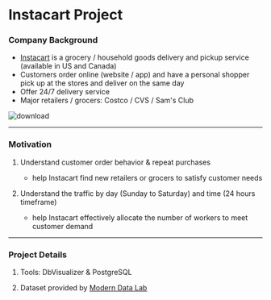 # Instacart Project 

### Company Background
- [Instacart](https://www.instacart.com/store) is a grocery / household goods delivery and pickup service (available in US and Canada)
- Customers order online (website / app) and have a personal shopper pick up at the stores and deliver on the same day
- Offer 24/7 delivery service 
- Major retailers / grocers: Costco / CVS / Sam's Club

![download](https://user-images.githubusercontent.com/117702329/209454081-c5bfebdd-83b1-4808-8783-b41e7455bc28.png)

------
### Motivation
1. Understand customer order behavior & repeat purchases
 
   - help Instacart find new retailers or grocers to satisfy customer needs

2. Understand the traffic by day (Sunday to Saturday) and time (24 hours timeframe) 
 
   - help Instacart effectively allocate the number of workers to meet customer demand

------
### Project Details
1. Tools: DbVisualizer & PostgreSQL 

2. Dataset provided by [Modern Data Lab](https://www.linkedin.com/company/moderndatalab/mycompany/)

